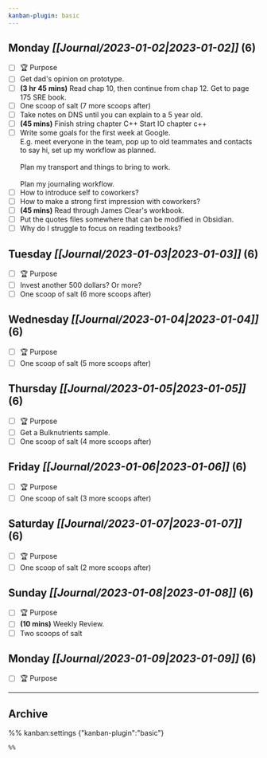```yaml
---
kanban-plugin: basic
---
```


## **Monday** *[[Journal/2023-01-02|2023-01-02]]* (6)

- [ ] 🏆 Purpose
- [ ] Get dad's opinion on prototype.
- [ ] **(3 hr 45 mins)** Read chap 10, then continue from chap 12. Get to page 175 SRE book.
- [ ] One scoop of salt (7 more scoops after)
- [ ] Take notes on DNS until you can explain to a 5 year old.
- [ ] **(45 mins)** Finish string chapter C++ Start IO chapter c++
- [ ] Write some goals for the first week at Google.<br>E.g. meet everyone in the team, pop up to old teammates and contacts to say hi, set up my workflow as planned.<br><br>Plan my transport and things to bring to work.<br><br>Plan my journaling workflow.
- [ ] How to introduce self to coworkers?
- [ ] How to make a strong first impression with coworkers?
- [ ] **(45 mins)** Read through James Clear's workbook.
- [ ] Put the quotes files somewhere that can be modified in Obsidian.
- [ ] Why do I struggle to focus on reading textbooks?

## **Tuesday** *[[Journal/2023-01-03|2023-01-03]]* (6)

- [ ] 🏆 Purpose
- [ ] Invest another 500 dollars? Or more?
- [ ] One scoop of salt (6 more scoops after)

## **Wednesday** *[[Journal/2023-01-04|2023-01-04]]* (6)

- [ ] 🏆 Purpose
- [ ] One scoop of salt (5 more scoops after)

## **Thursday** *[[Journal/2023-01-05|2023-01-05]]* (6)

- [ ] 🏆 Purpose
- [ ] Get a Bulknutrients sample.
- [ ] One scoop of salt (4 more scoops after)

## **Friday** *[[Journal/2023-01-06|2023-01-06]]* (6)

- [ ] 🏆 Purpose
- [ ] One scoop of salt (3 more scoops after)

## **Saturday** *[[Journal/2023-01-07|2023-01-07]]* (6)

- [ ] 🏆 Purpose
- [ ] One scoop of salt (2 more scoops after)

## **Sunday** *[[Journal/2023-01-08|2023-01-08]]* (6)

- [ ] 🏆 Purpose
- [ ] **(10 mins)** Weekly Review.
- [ ] Two scoops of salt

## **Monday** *[[Journal/2023-01-09|2023-01-09]]* (6)

- [ ] 🏆 Purpose

***

## Archive



%% kanban:settings
{"kanban-plugin":"basic"}
```
%%
